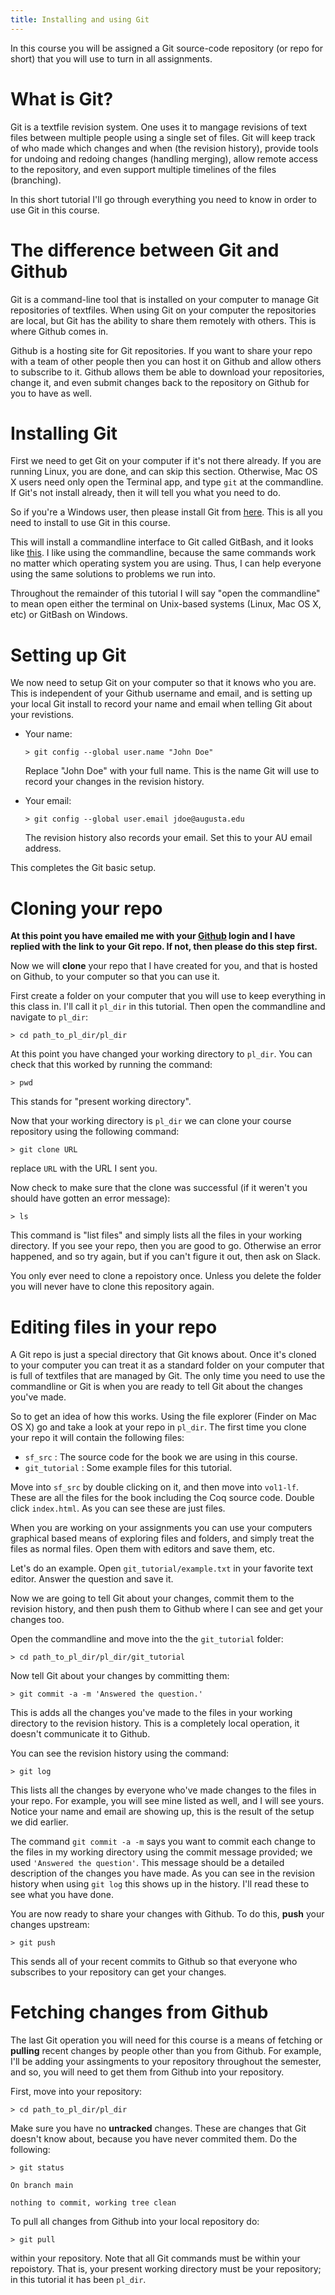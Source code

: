 ```yaml
---
title: Installing and using Git
---
```


In this course you will be assigned a Git source-code repository (or
repo for short) that you will use to turn in all assignments.

# What is Git?

Git is a textfile revision system.  One uses it to mangage revisions
of text files between multiple people using a single set of files.
Git will keep track of who made which changes and when (the revision
history), provide tools for undoing and redoing changes (handling
merging), allow remote access to the repository, and even support
multiple timelines of the files (branching).

In this short tutorial I'll go through everything you need to know in
order to use Git in this course.

# The difference between Git and Github

Git is a command-line tool that is installed on your computer to
manage Git repositories of textfiles.  When using Git on your computer
the repositories are local, but Git has the ability to share them
remotely with others.  This is where Github comes in.

Github is a hosting site for Git repositories.  If you want to share
your repo with a team of other people then you can host it on Github
and allow others to subscribe to it. Github allows them be able to
download your repositories, change it, and even submit changes back to
the repository on Github for you to have as well.

# Installing Git

First we need to get Git on your computer if it's not there already.
If you are running Linux, you are done, and can skip this section.
Otherwise, Mac OS X users need only open the Terminal app, and type
`git` at the commandline.  If Git's not install already, then it will
tell you what you need to do.

So if you're a Windows user, then please install Git from
[here](https://git-scm.com/ ).  This is all you need to install to use
Git in this course.

This will install a commandline interface to Git called GitBash, and
it looks like [this](https://gitforwindows.org/img/gw1.png ).  I like
using the commandline, because the same commands work no matter which
operating system you are using.  Thus, I can help everyone using the
same solutions to problems we run into.

Throughout the remainder of this tutorial I will say "open the
commandline" to mean open either the terminal on Unix-based systems
(Linux, Mac OS X, etc) or GitBash on Windows.

# Setting up Git

We now need to setup Git on your computer so that it knows who you
are. This is independent of your Github username and email, and is
setting up your local Git install to record your name and email when
telling Git about your revistions.

- Your name:

  ```
  > git config --global user.name "John Doe"
  ```

  Replace "John Doe" with your full name.  This is the name Git will
  use to record your changes in the revision history.
  
- Your email:

  ```
  > git config --global user.email jdoe@augusta.edu
  ```

  The revision history also records your email.  Set this to your AU
  email address.
  
This completes the Git basic setup.

# Cloning your repo

__At this point you have emailed me with your
[Github](https://www.github.com ) login and I have replied with the
link to your Git repo.  If not, then please do this step first.__

Now we will __clone__ your repo that I have created for you, and that
is hosted on Github, to your computer so that you can use it.  

First create a folder on your computer that you will use to keep
everything in this class in.  I'll call it `pl_dir` in this tutorial.
Then open the commandline and navigate to `pl_dir`:

```
> cd path_to_pl_dir/pl_dir
```

At this point you have changed your working directory to `pl_dir`.
You can check that this worked by running the command:

```
> pwd
```

This stands for "present working directory".

Now that your working directory is `pl_dir` we can clone your course
repository using the following command:

```
> git clone URL
```

replace `URL` with the URL I sent you.

Now check to make sure that the clone was successful (if it weren't
you should have gotten an error message):

```
> ls 
```

This command is "list files" and simply lists all the files in your
working directory.  If you see your repo, then you are good to
go. Otherwise an error happened, and so try again, but if you can't
figure it out, then ask on Slack.

You only ever need to clone a repoistory once.  Unless you delete the
folder you will never have to clone this repository again.

# Editing files in your repo

A Git repo is just a special directory that Git knows about.  Once
it's cloned to your computer you can treat it as a standard folder on
your computer that is full of textfiles that are managed by Git.  The
only time you need to use the commandline or Git is when you are ready
to tell Git about the changes you've made.

So to get an idea of how this works.  Using the file explorer (Finder
on Mac OS X) go and take a look at your repo in `pl_dir`.    The first
time you clone your repo it will contain the following files:

- `sf_src` : The source code for the book we are using in this course.
- `git_tutorial` : Some example files for this tutorial.

Move into `sf_src` by double clicking on it, and then move into
`vol1-lf`.  These are all the files for the book including the Coq
source code.  Double click `index.html`.  As you can see these are
just files.

When you are working on your assignments you can use your computers
graphical based means of exploring files and folders, and simply treat
the files as normal files.  Open them with editors and save them, etc.

Let's do an example.  Open `git_tutorial/example.txt` in your favorite
text editor.  Answer the question and save it.

Now we are going to tell Git about your changes, commit them to the
revision history, and then push them to Github where I can see and get
your changes too.

Open the commandline and move into the the `git_tutorial` folder:

```
> cd path_to_pl_dir/pl_dir/git_tutorial
```

Now tell Git about your changes by committing them:

```
> git commit -a -m 'Answered the question.'
```

This is adds all the changes you've made to the files in your working
directory to the revision history.  This is a completely local
operation, it doesn't communicate it to Github.

You can see the revision history using the command:

```
> git log
```

This lists all the changes by everyone who've made changes to the
files in your repo.  For example, you will see mine listed as well,
and I will see yours.  Notice your name and email are showing up, this
is the result of the setup we did earlier.

The command `git commit -a -m` says you want to commit each change to
the files in my working directory using the commit message provided;
we used `'Answered the question'`.  This message should be a detailed
description of the changes you have made.  As you can see in the
revision history when using `git log` this shows up in the history.
I'll read these to see what you have done.

You are now ready to share your changes with Github.  To do this,
__push__ your changes upstream:

```
> git push
```

This sends all of your recent commits to Github so that everyone who
subscribes to your repository can get your changes.

# Fetching changes from Github

The last Git operation you will need for this course is a means of
fetching or __pulling__ recent changes by people other than you from
Github.  For example, I'll be adding your assingments to your
repository throughout the semester, and so, you will need to get them
from Github into your repository.

First, move into your repository:

```
> cd path_to_pl_dir/pl_dir
```

Make sure you have no __untracked__ changes.  These are changes that
Git doesn't know about, because you have never commited them.  Do the
following:

```
> git status

On branch main

nothing to commit, working tree clean
```

To pull all changes from Github into your local repository do:

```
> git pull
```

within your repository.  Note that all Git commands must be within
your repoistory.  That is, your present working directory must be your
repository; in this tutorial it has been `pl_dir`.



